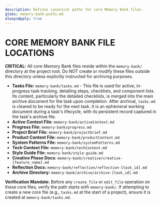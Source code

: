 ```yaml
---
description: Defines canonical paths for core Memory Bank files.
globs: memory-bank-paths.md
alwaysApply: true
---
```


# CORE MEMORY BANK FILE LOCATIONS

**CRITICAL:** All core Memory Bank files reside within the `memory-bank/` directory at the project root. Do NOT create or modify these files outside this directory unless explicitly instructed for archiving purposes.

* **Tasks File:** `memory-bank/tasks.md` - This file is used for active, in-progress task tracking, detailing steps, checklists, and component lists. Its content, particularly the detailed checklists, is merged into the main archive document for the task upon completion. After archival, `tasks.md` is cleared to be ready for the next task. It is an ephemeral working document during a task's lifecycle, with its persistent record captured in the task's archive file.
* **Active Context File:** `memory-bank/activeContext.md`
* **Progress File:** `memory-bank/progress.md`
* **Project Brief File:** `memory-bank/projectbrief.md`
* **Product Context File:** `memory-bank/productContext.md`
* **System Patterns File:** `memory-bank/systemPatterns.md`
* **Tech Context File:** `memory-bank/techContext.md`
* **Style Guide File:** `memory-bank/style-guide.md`
* **Creative Phase Docs:** `memory-bank/creative/creative-[feature_name].md`
* **Reflection Docs:** `memory-bank/reflection/reflection-[task_id].md`
* **Archive Directory:** `memory-bank/archive/archive-[task_id].md`

**Verification Mandate:** Before any `create_file` or `edit_file` operation on these core files, verify the path starts with `memory-bank/`. If attempting to create a new core file (e.g., `tasks.md` at the start of a project), ensure it is created at `memory-bank/tasks.md`.
